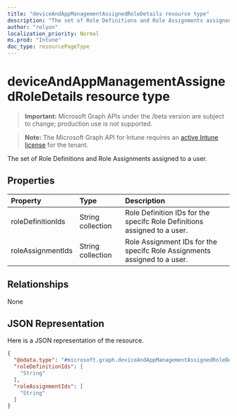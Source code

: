 ```yaml
---
title: "deviceAndAppManagementAssignedRoleDetails resource type"
description: "The set of Role Definitions and Role Assignments assigned to a user."
author: "rolyon"
localization_priority: Normal
ms.prod: "Intune"
doc_type: resourcePageType
---
```


# deviceAndAppManagementAssignedRoleDetails resource type

> **Important:** Microsoft Graph APIs under the /beta version are subject to change; production use is not supported.

> **Note:** The Microsoft Graph API for Intune requires an [active Intune license](https://go.microsoft.com/fwlink/?linkid=839381) for the tenant.

The set of Role Definitions and Role Assignments assigned to a user.

## Properties
|Property|Type|Description|
|:---|:---|:---|
|roleDefinitionIds|String collection|Role Definition IDs for the specifc Role Definitions assigned to a user.|
|roleAssignmentIds|String collection|Role Assignment IDs for the specifc Role Assignments assigned to a user.|

## Relationships
None

## JSON Representation
Here is a JSON representation of the resource.
<!-- {
  "blockType": "resource",
  "@odata.type": "microsoft.graph.deviceAndAppManagementAssignedRoleDetails"
}
-->
``` json
{
  "@odata.type": "#microsoft.graph.deviceAndAppManagementAssignedRoleDetails",
  "roleDefinitionIds": [
    "String"
  ],
  "roleAssignmentIds": [
    "String"
  ]
}
```




